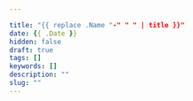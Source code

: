 ```yaml
---

title: "{{ replace .Name "-" " " | title }}"
date: {{ .Date }}
hidden: false
draft: true
tags: []
keywords: []
description: ""
slug: ""
---
```




